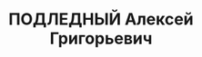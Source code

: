---
title: ПОДЛЕДНЫЙ Алексей Григорьевич
description: 'Род. в 1909, Иркутская обл., ВСЖД, ст. Выдрино, русский, обр.: неполное
  среднее, член ВКП(б). Проживал: Иркутская обл., Слюдянский р-н, с. Лиственичное.
  Начальник лесоконторы Восточно-Сибирского пароходства

  Арестован 08.07.1937. Обв. по ст.58-9, -11 УК РСФСР. Приговор: ВК ВС СССР, 25.10.1937
  – ВМН. Расстрелян 25.10.1937, г.Иркутск.

  Реабилитирован ВК ВС СССР 29.12.1956'
---